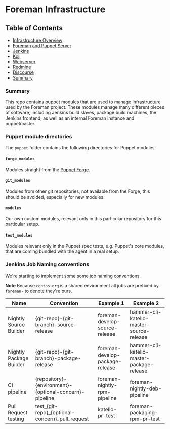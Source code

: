 # Foreman Infrastructure

## Table of Contents

 * [Infrastructure Overview](./docs/overview.md)
 * [Foreman and Puppet Server](./docs/foreman-puppetserver.md)
 * [Jenkins](./docs/jenkins.md)
 * [Koji](./docs/koji.md)
 * [Webserver](./docs/webserver.md)
 * [Redmine](./docs/redmine.md)
 * [Discourse](./docs/discourse.md)
 * [Summary](#summary)

### Summary
This repo contains puppet modules that are used to manage infrastructure used by the Foreman project. These modules manage many different pieces of software, including Jenkins build slaves, package build machines, the Jenkins frontend, as well as an internal Foreman instance and puppetmaster.

### Puppet module directories
The `puppet` folder contains the following directories for Puppet modules:

#### `forge_modules`
Modules straight from the [Puppet Forge](https://forge.puppet.com).

#### `git_modules`
Modules from other git repositories, not available from the Forge, this should be avoided, especially for new modules.

#### `modules`
Our own custom modules, relevant only in this particular repository for this particular setup.

#### `test_modules`
Modules relevant only in the Puppet spec tests, e.g. Puppet's core modules, that are coming bundled with the agent in a real setup.

### Jenkins Job Naming conventions

We're starting to implement some some job naming conventions.

**Note** Because `centos.org` is a shared environment all jobs are prefixed by `foreman-` to denote they're ours.

| **Name**                | **Convention**                                         | **Example 1**                   | **Example 2**                             |
|-------------------------|--------------------------------------------------------|---------------------------------|-------------------------------------------|
| Nightly Source Builder  | {git-repo}-{git-branch}-source-release                 | foreman-develop-source-release  | hammer-cli-katello-master-source-release  |
| Nightly Package Builder | {git-repo}-{git-branch}-package-release                | foreman-develop-package-release | hammer-cli-katello-master-package-release |
| CI pipeline             | {repository}-{environment}-{optional-concern}-pipeline | foreman-nightly-rpm-pipeline    | foreman-nightly-deb-pipeline              |
| Pull Request testing    | test_{git-repo}_{optional-concern}_pull_request        | katello-pr-test                 | foreman-packaging-rpm-pr-test             |
